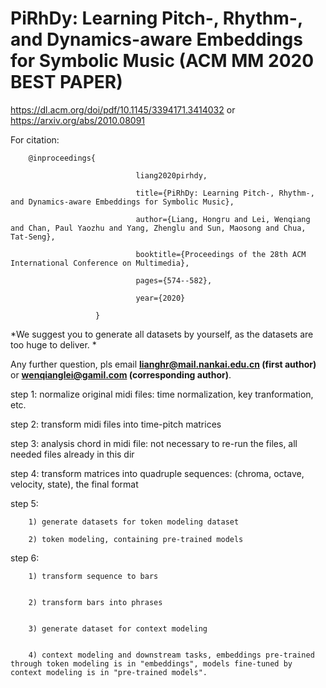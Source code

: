 # PiRhDy: Learning Pitch-, Rhythm-, and Dynamics-aware Embeddings for Symbolic Music (ACM MM 2020 BEST PAPER)

<https://dl.acm.org/doi/pdf/10.1145/3394171.3414032> or <https://arxiv.org/abs/2010.08091>

For citation:


        @inproceedings{        

                                liang2020pirhdy,        

                                title={PiRhDy: Learning Pitch-, Rhythm-, and Dynamics-aware Embeddings for Symbolic Music},                        

                                author={Liang, Hongru and Lei, Wenqiang and Chan, Paul Yaozhu and Yang, Zhenglu and Sun, Maosong and Chua, Tat-Seng},                       

                                booktitle={Proceedings of the 28th ACM International Conference on Multimedia},                       

                                pages={574--582},                      

                                year={2020}                       

                       }

*We suggest you to generate all datasets by yourself, as the datasets are too huge to deliver. *

Any further question, pls email **lianghr@mail.nankai.edu.cn (first author)** or **wenqianglei@gamil.com (corresponding author)**.

step 1: normalize original midi files: time normalization, key tranformation, etc.


step 2: transform midi files into time-pitch matrices


step 3: analysis chord in midi file: not necessary to re-run the files, all needed files already in this dir


step 4: transform matrices into quadruple sequences: (chroma, octave, velocity, state), the final format


step 5: 


        1) generate datasets for token modeling dataset 
        
        2) token modeling, containing pre-trained models


step 6: 


        1) transform sequence to bars 
        
        
        2) transform bars into phrases
        
        
        3) generate dataset for context modeling 
        
        
        4) context modeling and downstream tasks, embeddings pre-trained through token modeling is in "embeddings", models fine-tuned by context modeling is in "pre-trained models".
        



